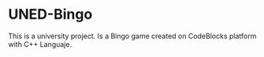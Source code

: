 # UNED-Bingo
This is a university project. Is a Bingo game created on CodeBlocks platform with C++ Languaje.
